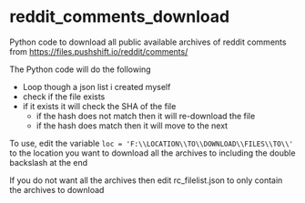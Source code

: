 # reddit_comments_download
Python code to download all public available archives of reddit comments from https://files.pushshift.io/reddit/comments/

The Python code will do the following
- Loop though a json list i created myself
- check if the file exists 
- if it exists it will check the SHA of the file
  - if the hash does not match then it will re-download the file
  - if the hash does match then it will move to the next
  
To use, edit the variable `loc = 'F:\\LOCATION\\TO\\DOWNLOAD\\FILES\\TO\\'` to the location you want to download all the archives to including the double backslash at the end

If you do not want all the archives then edit rc_filelist.json to only contain the archives to download
